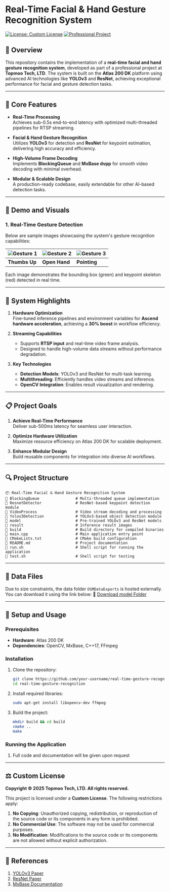 # Real-Time Facial & Hand Gesture Recognition System

[![License: Custom License](https://img.shields.io/badge/License-Custom-red)]()
[![Professional Project](https://img.shields.io/badge/Project-Professional-green)](https://www.topmoo-tech.com/)

## 📌 Overview

This repository contains the implementation of a **real-time facial and hand gesture recognition system**, developed as part of a professional project at **Topmoo Tech, LTD**. The system is built on the **Atlas 200 DK** platform using advanced AI technologies like **YOLOv3** and **ResNet**, achieving exceptional performance for facial and gesture detection tasks.

---

## 🎯 Core Features

- **Real-Time Processing**  
  Achieves sub-0.5s end-to-end latency with optimized multi-threaded pipelines for RTSP streaming.

- **Facial & Hand Gesture Recognition**  
  Utilizes **YOLOv3** for detection and **ResNet** for keypoint estimation, delivering high accuracy and efficiency.

- **High-Volume Frame Decoding**  
  Implements **BlockingQueue** and **MxBase dvpp** for smooth video decoding with minimal overhead.

- **Modular & Scalable Design**  
  A production-ready codebase, easily extendable for other AI-based detection tasks.

---


## 🔄 Demo and Visuals

### 1. Real-Time Gesture Detection
Below are sample images showcasing the system's gesture recognition capabilities:


| ![Gesture 1](https://github.com/user-attachments/assets/cf5db15b-7bf4-427b-9b9b-02fc93ba8e1b) | ![Gesture 2](https://github.com/user-attachments/assets/55a330c9-7320-43bd-a66b-2e4b9402529a) | ![Gesture 3](https://github.com/user-attachments/assets/c0f6b03c-a892-4fbd-b6e4-ad94feb5f1a0) |
|-------------------------------------|-------------------------------------|-------------------------------------|
| **Thumbs Up**                      | **Open Hand**                      | **Pointing**                        |

Each image demonstrates the bounding box (green) and keypoint skeleton (red) detected in real time.

---

## 🚀 System Highlights

1. **Hardware Optimization**  
   Fine-tuned inference pipelines and environment variables for **Ascend hardware acceleration**, achieving a **30% boost** in workflow efficiency.

2. **Streaming Capabilities**  
   - Supports **RTSP input** and real-time video frame analysis.  
   - Designed to handle high-volume data streams without performance degradation.

3. **Key Technologies**  
   - **Detection Models**: YOLOv3 and ResNet for multi-task learning.  
   - **Multithreading**: Efficiently handles video streams and inference.  
   - **OpenCV Integration**: Enables result visualization and rendering.  

---

## 📋 Project Goals

1. **Achieve Real-Time Performance**  
   Deliver sub-500ms latency for seamless user interaction.

2. **Optimize Hardware Utilization**  
   Maximize resource efficiency on Atlas 200 DK for scalable deployment.

3. **Enhance Modular Design**  
   Build reusable components for integration into diverse AI workflows.

---

## 🔍 Project Structure

```plaintext
📦 Real-Time Facial & Hand Gesture Recognition System
🔶 BlockingQueue                # Multi-threaded queue implementation
🔶 ResnetDetector               # ResNet-based keypoint detection module
🔶 VideoProcess                 # Video stream decoding and processing
🔶 Yolov3Detection              # YOLOv3-based object detection module
🔶 model                        # Pre-trained YOLOv3 and ResNet models
🔶 result                       # Inference result images
🔶 build                        # Build directory for compiled binaries
🔶 main.cpp                     # Main application entry point
🔶 CMakeLists.txt               # CMake build configuration
🔶 README.md                    # Project documentation
🔶 run.sh                       # Shell script for running the application
🔶 test.sh                      # Shell script for testing
```

---


## 📁 Data Files
Due to size constraints, the data folder `OSMDataExports` is hosted externally. You can download it using the link below:
🔗 [Download model Folder](https://utoronto-my.sharepoint.com/:f:/g/personal/jeremyjianzi_zhang_mail_utoronto_ca/Ej1ZS-h3mKVNgD0xM3NHJlkBdb-TLiPkReVVeEOM8aaM_g?e=G6fnCG)


---

## 🔧 Setup and Usage

### Prerequisites
- **Hardware**: Atlas 200 DK
- **Dependencies**: OpenCV, MxBase, C++17, FFmpeg

### Installation
1. Clone the repository:
   ```bash
   git clone https://github.com/your-username/real-time-gesture-recognition.git
   cd real-time-gesture-recognition
   ```

2. Install required libraries:
   ```bash
   sudo apt-get install libopencv-dev ffmpeg
   ```

3. Build the project:
   ```bash
   mkdir build && cd build
   cmake ..
   make
   ```

### Running the Application
1. Full code and documentation will be given upon request

---

## ⚖️ Custom License

**Copyright © 2025 Topmoo Tech, LTD. All rights reserved.**

This project is licensed under a **Custom License**. The following restrictions apply:

1. **No Copying**: Unauthorized copying, redistribution, or reproduction of the source code or its components in any form is prohibited.
2. **No Commercial Use**: The software may not be used for commercial purposes.
3. **No Modification**: Modifications to the source code or its components are not allowed without explicit authorization.


---

## 🔗 References

1. [YOLOv3 Paper](https://arxiv.org/abs/1804.02767)  
2. [ResNet Paper](https://arxiv.org/abs/1512.03385)  
3. [MxBase Documentation](https://www.hiascend.com/en/software/mindx-sdk/community/)
